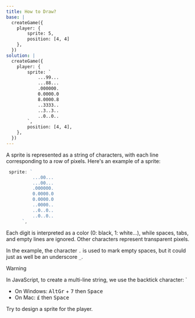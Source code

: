 ```yaml
---
title: How to Draw?
base: |
  createGame({
    player: {
        sprite: 5,
        position: [4, 4]
    },
  })
solution: |
  createGame({
    player: {
        sprite: `
            ...99...
            ...88...
            .000000.
            0.0000.0
            8.0000.8
            ..3333..
            ..3..3..
            ..0..0..
        `,
        position: [4, 4],
    },
  })
---
```


A sprite is represented as a string of characters, with each line corresponding to a row of pixels. Here's an example of a sprite:

```js
 sprite: `
          ...00...
          ...00...
          .000000.
          0.0000.0
          0.0000.0
          ..0000..
          ..0..0..
          ..0..0..
      `,
```

Each digit is interpreted as a color (0: black, 1: white...), while spaces, tabs, and empty lines are ignored. Other characters represent transparent pixels.

In the example, the character `.` is used to mark empty spaces, but it could just as well be an underscore `_`.

> [!WARNING]
> In JavaScript, to create a multi-line string, we use the backtick character: `
>
> - On Windows: <kbd>AltGr</kbd> + <kbd>7</kbd> then <kbd>Space</kbd>
> - On Mac: <kbd>£</kbd> then <kbd>Space</kbd>

Try to design a sprite for the player.
